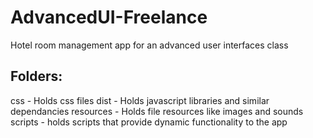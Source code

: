 # AdvancedUI-Freelance
Hotel room management app for an advanced user interfaces class

Folders:
--------

css - Holds css files
dist - Holds javascript libraries and similar dependancies
resources - Holds file resources like images and sounds
scripts - holds scripts that provide dynamic functionality to the app
